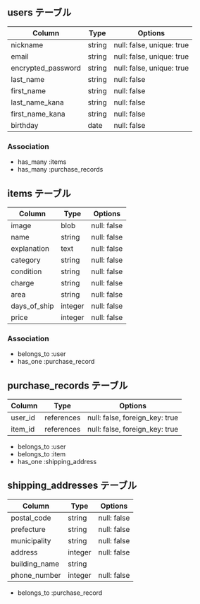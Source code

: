 ## users テーブル

| Column             | Type   | Options                   |
|--------------------|--------|---------------------------|
| nickname           | string | null: false, unique: true |
| email              | string | null: false, unique: true |
| encrypted_password | string | null: false, unique: true |
| last_name          | string | null: false               |
| first_name         | string | null: false               |
| last_name_kana     | string | null: false               |
| first_name_kana    | string | null: false               |
| birthday           | date   | null: false               |

### Association
- has_many :items 
- has_many :purchase_records


## items テーブル

| Column       | Type    | Options     |
|--------------|---------|-------------|
| image        | blob  | null: false |
| name         | string  | null: false |
| explanation  | text    | null: false | <!-- 商品の説明 -->
| category     | string  | null: false |
| condition    | string  | null: false | <!-- 状態 -->
| charge       | string  | null: false | <!-- 配送料負担 -->
| area         | string  | null: false |
| days_of_ship | integer | null: false | <!-- 発送日の目安 -->
| price        | integer | null: false |

### Association
- belongs_to :user
- has_one :purchase_record


## purchase_records テーブル

| Column       | Type       | Options                        |
|--------------|------------|--------------------------------|
| user_id      | references | null: false, foreign_key: true |
| item_id      | references | null: false, foreign_key: true |


- belongs_to :user
- belongs_to :item
- has_one :shipping_address


## shipping_addresses テーブル

| Column        | Type    | Options     |
|---------------|---------|-------------|
| postal_code   | string  | null: false |
| prefecture    | string  | null: false | <!-- 都道府県 -->
| municipality  | string  | null: false | <!-- 市区町村 -->
| address       | integer | null: false | <!-- 番地 -->
| building_name | string  | 
| phone_number  | integer | null: false |

- belongs_to :purchase_record
